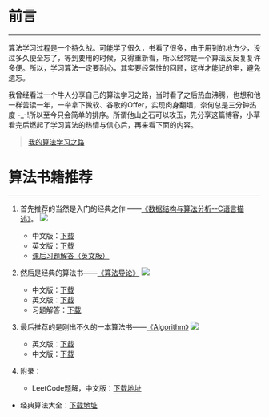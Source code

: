 # 前言


----------

算法学习过程是一个持久战。可能学了很久，书看了很多，由于用到的地方少，没过多久便全忘了，等到要用的时候，又得重新看，所以经常是一个算法反反复复许多便。所以，学习算法一定要耐心，其实要经常性的回顾，这样才能记的牢，避免遗忘。

我曾经看过一个牛人分享自己的算法学习之路，当时看了之后热血沸腾，也想和他一样苦读一年，一举拿下微软、谷歌的Offer，实现肉身翻墙，奈何总是三分钟热度 -_-!所以至今只会简单的排序。所谓他山之石可以攻玉，先分享这篇博客，小草看完后燃起了学习算法的热情与信心后，再来看下面的内容。

> [我的算法学习之路](http://lucida.me/blog/on-learning-algorithms/)

# 算法书籍推荐


----------
1.  首先推荐的当然是入门的经典之作 ——[《数据结构与算法分析--C语言描述》](https://book.douban.com/subject/1139426/)。
![](https://img3.doubanio.com/lpic/s1106991.jpg)
	- 中文版：[下载](https://pan.baidu.com/s/1c1TkTSc)
	- 英文版：[下载](https://pan.baidu.com/s/1boFFP63)
	- [课后习题解答（英文版）](https://www.quora.com/Is-there-an-answer-book-to-the-Data-Structures-and-Algorithm-Analysis-in-C++-by-Mark-Allen-Weiss-in-his-fourth-edition)

2. 然后是经典的算法书——[《算法导论》](https://book.douban.com/subject/1885170/)
![](https://img1.doubanio.com/lpic/s1959967.jpg)
	- 中文版：[下载](https://pan.baidu.com/s/1bpzbdT1)
	- 英文版：[下载](https://pan.baidu.com/s/1hs0SJeG)
	- 习题解答：[下载](https://pan.baidu.com/s/1pKSO8J5)
    
    
3. 最后推荐的是刚出不久的一本算法书——[《Algorithm》](https://book.douban.com/subject/10432347/)
![](https://img1.doubanio.com/lpic/s8938479.jpg)
	- 英文版：[下载](https://pan.baidu.com/s/1kVz0IFX)
   -  中文版：[下载](https://pan.baidu.com/s/1eSofCDc)
   
4.  附录：
	- LeetCode题解，中文版：[下载地址](https://pan.baidu.com/s/1eSofCDc)
   - 经典算法大全：[下载地址](https://pan.baidu.com/s/1mhBZDvq)
